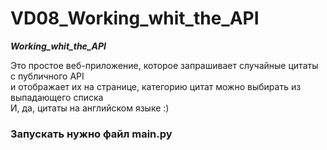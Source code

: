 # VD08_Working_whit_the_API

___Working_whit_the_API___


Это простое веб-приложение, которое запрашивает случайные цитаты с публичного API<br>
и отображает их на странице, категорию цитат можно выбирать из выпадающего списка<br>
И, да, цитаты на английском языке :)


### Запускать нужно файл main.py